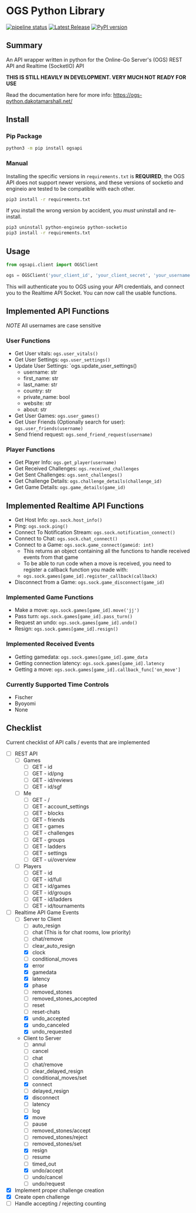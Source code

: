 # OGS Python Library


[![pipeline status](https://gitlab.com/dakota.marshall/ogs-python/badges/prod/pipeline.svg)](https://gitlab.com/dakota.marshall/ogs-python/-/commits/prod)  [![Latest Release](https://gitlab.com/dakota.marshall/ogs-python/-/badges/release.svg)](https://gitlab.com/dakota.marshall/ogs-python/-/releases) [![PyPI version](https://badge.fury.io/py/ogsapi.svg)](https://badge.fury.io/py/ogsapi) 

## Summary

An API wrapper written in python for the Online-Go Server's (OGS) REST API and Realtime (SocketIO) API

**THIS IS STILL HEAVILY IN DEVELOPMENT. VERY MUCH NOT READY FOR USE**

Read the documentation here for more info: https://ogs-python.dakotamarshall.net/

## Install

### Pip Package

```bash
python3 -m pip install ogsapi
```

### Manual
Installing the specific versions in `requirements.txt` is **REQUIRED**, the OGS API does not support newer versions, and these versions of socketio and engineio are tested to be compatible with each other.

```bash
pip3 install -r requirements.txt
```

If you install the wrong version by accident, you *must* uninstall and re-install.

```bash
pip3 uninstall python-engineio python-socketio
pip3 install -r requirements.txt
```
## Usage

```python
from ogsapi.client import OGSClient

ogs = OGSClient('your_client_id', 'your_client_secret', 'your_username', 'your_password')
```
This will authenticate you to OGS using your API credentials, and connect you to the Realtime API Socket. You can now call the usable functions.

## Implemented API Functions
*NOTE* All usernames are case sensitive
### User Functions

- Get User vitals: `ogs.user_vitals()`
- Get User Settings: `ogs.user_settings()`
- Update User Settings: `ogs.update_user_settings()
  - username: str
  - first_name: str
  - last_name: str
  - country: str
  - private_name: bool
  - website: str
  - about: str
- Get User Games: `ogs.user_games()`
- Get User Friends (Optionally search for user): `ogs.user_friends(username)`
- Send friend request: `ogs.send_friend_request(username)`

### Player Functions

- Get Player Info: `ogs.get_player(username)`
- Get Received Challenges: `ogs.received_challenges`
- Get Sent Challenges: `ogs.sent_challenges()`
- Get Challenge Details: `ogs.challenge_details(challenge_id)`
- Get Game Details: `ogs.game_details(game_id)`

## Implemented Realtime API Functions

- Get Host Info: `ogs.sock.host_info()`
- Ping: `ogs.sock.ping()`
- Connect To Notification Stream: `ogs.sock.notification_connect()`
- Connect to Chat: `ogs.sock.chat_connect()`
- Connect to a Game: `ogs.sock.game_connect(gameid: int)`
  - This returns an object containing all the functions to handle received events from that game
  - To be able to run code when a move is received, you need to register a callback function you made with: 
  - `ogs.sock.games[game_id].register_callback(callback)`
- Disconnect from a Game: `ogs.sock.game_disconnect(game_id)`

### Implemented Game Functions

- Make a move: `ogs.sock.games[game_id].move('jj')`
- Pass turn: `ogs.sock.games[game_id].pass_turn()`
- Request an undo: `ogs.sock.games[game_id].undo()`
- Resign: `ogs.sock.games[game_id].resign()`

### Implemented Received Events

- Getting gamedata: `ogs.sock.games[game_id].game_data`
- Getting connection latency: `ogs.sock.games[game_id].latency`
- Getting a move: `ogs.sock.games[game_id].callback_func['on_move']`

### Currently Supported Time Controls

- Fischer
- Byoyomi
- None

## Checklist

Current checklist of API calls / events that are implemented

- [ ] REST API
  - [ ] Games
    - [ ] GET - id
    - [ ] GET - id/png
    - [ ] GET - id/reviews
    - [ ] GET - id/sgf
  - [ ] Me
    - [ ] GET - /
    - [ ] GET - account_settings
    - [ ] GET - blocks
    - [ ] GET - friends
    - [ ] GET - games
    - [ ] GET - challenges
    - [ ] GET - groups
    - [ ] GET - ladders
    - [ ] GET - settings
    - [ ] GET - ui/overview
  - [ ] Players
    - [ ] GET - id
    - [ ] GET - id/full
    - [ ] GET - id/games
    - [ ] GET - id/groups
    - [ ] GET - id/ladders
    - [ ] GET - id/tournaments
- [ ] Realtime API Game Events
  - [ ] Server to Client
    - [ ] auto_resign
    - [ ] chat (This is for chat rooms, low priority)
    - [ ] chat/remove
    - [ ] clear_auto_resign
    - [x] clock
    - [ ] conditional_moves
    - [x] error
    - [x] gamedata
    - [x] latency
    - [x] phase
    - [ ] removed_stones
    - [ ] removed_stones_accepted
    - [ ] reset
    - [ ] reset-chats
    - [x] undo_accepted
    - [x] undo_canceled
    - [x] undo_requested
  - Client to Server
    - [ ] annul
    - [ ] cancel
    - [ ] chat
    - [ ] chat/remove
    - [ ] clear_delayed_resign
    - [ ] conditional_moves/set
    - [x] connect
    - [ ] delayed_resign
    - [x] disconnect
    - [ ] latency
    - [ ] log
    - [x] move
    - [ ] pause
    - [ ] removed_stones/accept
    - [ ] removed_stones/reject
    - [ ] removed_stones/set
    - [x] resign
    - [ ] resume
    - [ ] timed_out
    - [x] undo/accept
    - [ ] undo/cancel
    - [ ] undo/request
- [x] Implement proper challenge creation
- [x] Create open challenge
- [ ] Handle accepting / rejecting counting